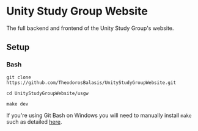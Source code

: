 # Unity Study Group Website

The full backend and frontend of the Unity Study Group's website.

## Setup

### Bash
```git clone https://github.com/TheodorosBalasis/UnityStudyGroupWebsite.git```

```cd UnityStudyGroupWebsite/usgw```

```make dev```

If you're using Git Bash on Windows you will need to manually install `make` such as detailed [here](https://gist.github.com/evanwill/0207876c3243bbb6863e65ec5dc3f058).